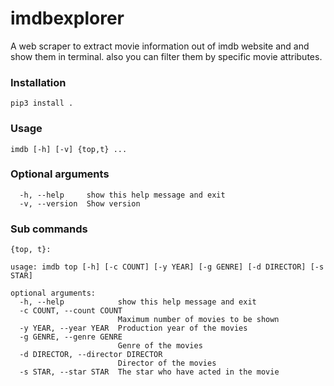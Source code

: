 # imdbexplorer

A web scraper to extract movie information out of imdb website and 
and show them in terminal.
also you can filter them by specific movie attributes.

### Installation
```
pip3 install .
```

### Usage

```
imdb [-h] [-v] {top,t} ...
```

### Optional arguments
```
  -h, --help     show this help message and exit
  -v, --version  Show version
```

### Sub commands
```
{top, t}:

usage: imdb top [-h] [-c COUNT] [-y YEAR] [-g GENRE] [-d DIRECTOR] [-s STAR]

optional arguments:
  -h, --help            show this help message and exit
  -c COUNT, --count COUNT
                        Maximum number of movies to be shown
  -y YEAR, --year YEAR  Production year of the movies
  -g GENRE, --genre GENRE
                        Genre of the movies
  -d DIRECTOR, --director DIRECTOR
                        Director of the movies
  -s STAR, --star STAR  The star who have acted in the movie
```
